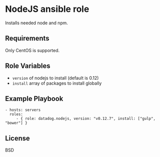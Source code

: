 NodeJS ansible role
=========

Installs needed node and npm.

Requirements
------------

Only CentOS is supported.

Role Variables
--------------

 - `version` of nodejs to install (default is 0.12)
 - `install` array of packages to install globally

Example Playbook
----------------

    - hosts: servers
      roles:
         - { role: datadog.nodejs, version: "v0.12.7", install: ["gulp", "bower"] }

License
-------

BSD
